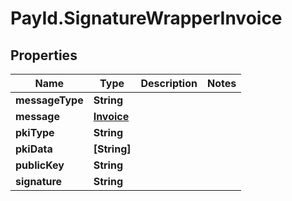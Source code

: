 # PayId.SignatureWrapperInvoice

## Properties
Name | Type | Description | Notes
------------ | ------------- | ------------- | -------------
**messageType** | **String** |  | 
**message** | [**Invoice**](Invoice.md) |  | 
**pkiType** | **String** |  | 
**pkiData** | **[String]** |  | 
**publicKey** | **String** |  | 
**signature** | **String** |  | 

